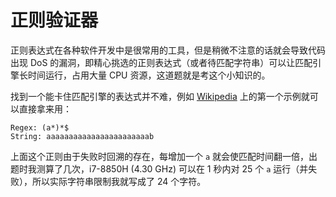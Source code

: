 # 正则验证器

正则表达式在各种软件开发中是很常用的工具，但是稍微不注意的话就会导致代码出现 DoS 的漏洞，即精心挑选的正则表达式（或者待匹配字符串）可以让匹配引擎长时间运行，占用大量 CPU 资源，这道题就是考这个小知识的。

找到一个能卡住匹配引擎的表达式并不难，例如 [Wikipedia](https://en.wikipedia.org/wiki/ReDoS) 上的第一个示例就可以直接拿来用：

```
Regex: (a*)*$
String: aaaaaaaaaaaaaaaaaaaaaaab
```

上面这个正则由于失败时回溯的存在，每增加一个 `a` 就会使匹配时间翻一倍，出题时我测算了几次，i7-8850H (4.30 GHz) 可以在 1 秒内对 25 个 `a` 运行（并失败），所以实际字符串限制我就写成了 24 个字符。
